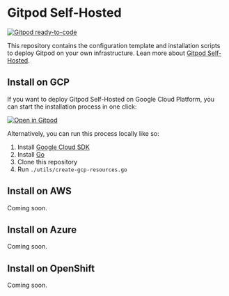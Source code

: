 # Gitpod Self-Hosted

[![Gitpod ready-to-code](https://img.shields.io/badge/Gitpod-ready--to--code-blue?logo=gitpod)](https://gitpod.io/#https://github.com/gitpod-io/self-hosted)

This repository contains the configuration template and installation scripts to deploy Gitpod on your own infrastructure. Lean more about [Gitpod Self-Hosted](https://www.gitpod.io/docs/self-hosted/latest/self-hosted/).

## Install on GCP

If you want to deploy Gitpod Self-Hosted on Google Cloud Platform, you can start the installation process in one click:

[![Open in Gitpod](https://gitpod.io/button/open-in-gitpod.svg)](https://gitpod.io/#https://github.com/gitpod-io/self-hosted)

Alternatively, you can run this process locally like so:
1. Install [Google Cloud SDK](https://cloud.google.com/sdk/install)
2. Install [Go](https://golang.org/doc/install)
3. Clone this repository
4. Run `./utils/create-gcp-resources.go`

## Install on AWS

Coming soon.

## Install on Azure

Coming soon.

## Install on OpenShift

Coming soon.
